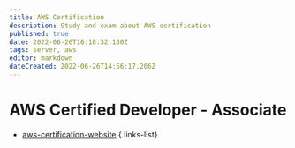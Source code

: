 ```yaml
---
title: AWS Certification
description: Study and exam about AWS certification
published: true
date: 2022-06-26T16:18:32.130Z
tags: server, aws
editor: markdown
dateCreated: 2022-06-26T14:56:17.206Z
---
```


# AWS Certified Developer - Associate

- [aws-certification-website](https://aws.amazon.com/cn/certification/certified-developer-associate/?ch=sec&sec=rmg&d=1)
{.links-list}